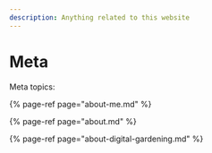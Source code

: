 ```yaml
---
description: Anything related to this website
---
```


# Meta

Meta topics:

{% page-ref page="about-me.md" %}

{% page-ref page="about.md" %}

{% page-ref page="about-digital-gardening.md" %}







